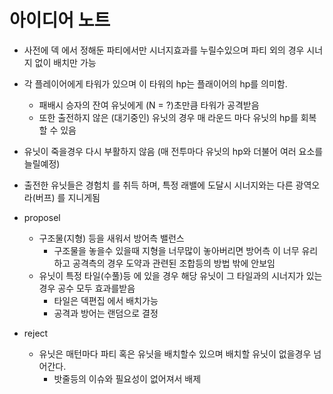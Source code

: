 # 아이디어 노트

- 사전에 덱 에서 정해둔 파티에서만 시너지효과를 누릴수있으며 파티 외의 경우 시너지 없이 배치만 가능
- 각 플레이어에게 타워가 있으며 이 타워의 hp는 플래이어의 hp를 의미함.
    - 패배시 승자의 잔여 유닛에게 (N = ?)초만큼 타워가 공격받음
    - 또한 출전하지 않은 (대기중인) 유닛의 경우 매 라운드 마다 유닛의 hp를 회복 할 수 있음
- 유닛이 죽을경우 다시 부활하지 않음 (매 전투마다 유닛의 hp와 더불어 여러 요소를 늘릴예정)
- 출전한 유닛들은 경험치 를 취득 하며, 특정 래밸에 도달시 시너지와는 다른 광역오라(버프) 를 지니게됨
- proposel
  - 구조물(지형) 등을 새워서 방어측 밸런스
    - 구조물을 놓을수 있을때 지형을 너무많이 놓아버리면 방어측 이 너무 유리하고 공격측의 경우 도약과 관련된 조합등의 방법 밖에 안보임
  - 유닛이 특정 타일(수풀)등 에 있을 경우 해당 유닛이 그 타일과의 시너지가 있는 경우 공수 모두 효과를받음
    - 타일은 덱편집 에서 배치가능
    - 공격과 방어는 랜덤으로 결정

- reject
    - 유닛은 매턴마다 파티 혹은 유닛을 배치할수 있으며 배치할 유닛이 없을경우 넘어간다.
        - 밧줄등의 이슈와 필요성이 없어져서 배제


